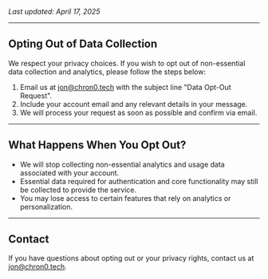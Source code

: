 _Last updated: April 17, 2025_

---

## Opting Out of Data Collection

We respect your privacy choices. If you wish to opt out of non-essential data collection and analytics, please follow the steps below:

1. Email us at [jon@chron0.tech](mailto:jon@chron0.tech) with the subject line "Data Opt-Out Request".
2. Include your account email and any relevant details in your message.
3. We will process your request as soon as possible and confirm via email.

---

## What Happens When You Opt Out?

- We will stop collecting non-essential analytics and usage data associated with your account.
- Essential data required for authentication and core functionality may still be collected to provide the service.
- You may lose access to certain features that rely on analytics or personalization.

---

## Contact

If you have questions about opting out or your privacy rights, contact us at [jon@chron0.tech](mailto:jon@chron0.tech).
